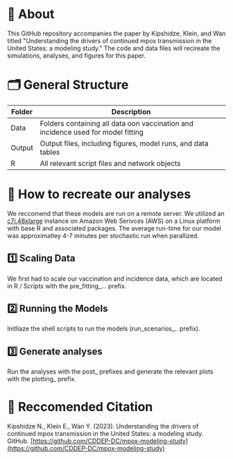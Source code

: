 # 📍 About
This GitHub repository accompanies the paper by Kipshidze, Klein, and Wan titled "Understanding the drivers of continued mpox transmission in the United States: a modeling study." The code and data files will recireate the simulations, analyses, and figures for this paper.

# 🗂️ General Structure
| Folder | Description |
| -- | -- |
| Data| Folders containing all data oon vaccination and incidence used for model fitting |
| Output | Output files, including figures, model runs, and data tables |
| R | All relevant script files and network objects |

# 📌 How to recreate our analyses
We reccomend that these models are run on a remote server. We utilized an [c7i.48xlarge](https://aws.amazon.com/ec2/instance-types/c7i/) instance on Amazon Web Serivces (AWS) on a Linux platform with base R and associated packages. The average run-time for our model was approximatley 4-7 minutes per stochastic run when parallized. 

## 1️⃣ Scaling Data
We first had to scale our vaccination and incidence data, which are located in R / Scripts with the pre_fitting_... prefix. 

## 2️⃣ Running the Models
Initliaze the shell scripts to run the models (run_scenarios_.. prefix). 

## 3️⃣ Generate analyses
Run the analyses with the post_ prefixes and generate the relevant plots with the plotting_ prefix.

# 📝 Reccomended Citation
Kipshidze N., Klein E., Wan Y. (2023). Understanding the drivers of continued mpox transmission in the United States: a modeling study. GitHub. [https://github.com/CDDEP-DC/mpox-modeling-study](https://github.com/CDDEP-DC/mpox-modeling-study)
